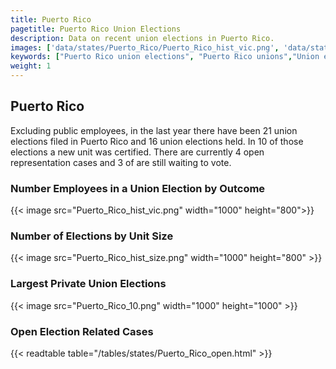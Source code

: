 ```yaml
---
title: Puerto Rico
pagetitle: Puerto Rico Union Elections
description: Data on recent union elections in Puerto Rico.
images: ['data/states/Puerto_Rico/Puerto_Rico_hist_vic.png', 'data/states/Puerto_Rico/Puerto_Rico_hist_size.png', 'data/states/Puerto_Rico/Puerto_Rico_10.png']
keywords: ["Puerto Rico union elections", "Puerto Rico unions","Union elections"]
weight: 1
---
```

##  Puerto Rico

Excluding public employees, in the last year there have been 21 union elections filed in Puerto Rico and 16 union elections held. In 10 of those elections a new unit was certified. There are currently 4 open representation cases and 3 of are still waiting to vote.

### Number Employees in a Union Election by Outcome
{{< image src="Puerto_Rico_hist_vic.png" width="1000" height="800">}}

### Number of Elections by Unit Size
{{< image src="Puerto_Rico_hist_size.png" width="1000" height="800" >}}

### Largest Private Union Elections
{{< image src="Puerto_Rico_10.png" width="1000" height="1000"  >}}

### Open Election Related Cases
{{< readtable table="/tables/states/Puerto_Rico_open.html" >}}

